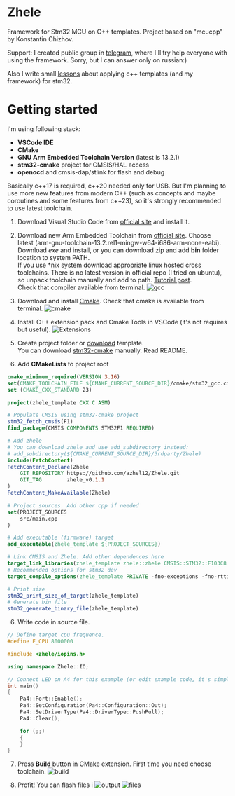 # Zhele
Framework for Stm32 MCU on C++ templates. Project based on "mcucpp" by Konstantin Chizhov.

Support: I created public group in [telegram](https://t.me/stm32_zhele), where I'll try help everyone with using the framework. Sorry, but I can answer only on russian:)

Also I write small [lessons](https://github.com/azhel12/ZheleLessons) about applying c++ templates (and my framework) for stm32.
# Getting started
I'm using following stack:
- **VSCode IDE**
- **CMake**
- **GNU Arm Embedded Toolchain Version** (latest is 13.2.1)
- **stm32-cmake** project for CMSIS/HAL access
- **openocd** and cmsis-dap/stlink for flash and debug

Basically c++17 is required, c++20 needed only for USB. But I'm planning to use more new features from modern C++ (such as concepts and maybe coroutines
and some features from c++23), so it's strongly recommended to use latest toolchain.
1. Download Visual Studio Code from [official site](https://code.visualstudio.com/download) and install it.

2. Download new Arm Embedded Toolchain from [official site](https://developer.arm.com/downloads/-/arm-gnu-toolchain-downloads). Choose latest (arm-gnu-toolchain-13.2.rel1-mingw-w64-i686-arm-none-eabi).
Download *exe* and install, or you can download zip and add **bin** folder location to system PATH.\
If you use *nix system download appropriate linux hosted cross toolchains.
There is no latest version in official repo (I tried on ubuntu), so unpack toolchain manually
and add to path. [Tutorial post](https://askubuntu.com/questions/1243252/how-to-install-arm-none-eabi-gdb-on-ubuntu-20-04-lts-focal-fossa).\
Check that compiler available from terminal.
![gcc](https://github.com/azhel12/Zhele/assets/8615986/46a1962a-ba24-4c97-81ac-3d86d02c023f)

3. Download and install [Cmake](https://cmake.org/download/).
Check that cmake is available from terminal.
![cmake](https://github.com/azhel12/Zhele/assets/8615986/d6f8e1b3-3d85-45da-84ab-c773fc8a3b8e)

4. Install C++ extension pack and Cmake Tools in VSCode (it's not requires but useful).
![Extensions](https://github.com/azhel12/Zhele/assets/8615986/29a2506d-275c-4cce-bdec-a377adad46cc)

5. Create project folder or [download](https://github.com/azhel12/Zhele-template) template.\
You can download [stm32-cmake](https://github.com/ObKo/stm32-cmake) manually. Read README.

6. Add **CMakeLists** to project root
```cmake
cmake_minimum_required(VERSION 3.16)
set(CMAKE_TOOLCHAIN_FILE ${CMAKE_CURRENT_SOURCE_DIR}/cmake/stm32_gcc.cmake)
set (CMAKE_CXX_STANDARD 23)

project(zhele_template CXX C ASM)

# Populate CMSIS using stm32-cmake project
stm32_fetch_cmsis(F1)
find_package(CMSIS COMPONENTS STM32F1 REQUIRED)

# Add zhele
# You can download zhele and use add_subdirectory instead:
# add_subdirectory(${CMAKE_CURRENT_SOURCE_DIR}/3rdparty/Zhele)
include(FetchContent)
FetchContent_Declare(Zhele
    GIT_REPOSITORY https://github.com/azhel12/Zhele.git
    GIT_TAG        zhele_v0.1.1
)
FetchContent_MakeAvailable(Zhele)

# Project sources. Add other cpp if needed
set(PROJECT_SOURCES
    src/main.cpp
)

# Add executable (firmware) target
add_executable(zhele_template ${PROJECT_SOURCES})

# Link CMSIS and Zhele. Add other dependences here
target_link_libraries(zhele_template zhele::zhele CMSIS::STM32::F103C8 STM32::NoSys STM32::Nano)
# Recommended options for stm32 dev
target_compile_options(zhele_template PRIVATE -fno-exceptions -fno-rtti -ffunction-sections -fdata-sections)

# Print size
stm32_print_size_of_target(zhele_template)
# Generate bin file
stm32_generate_binary_file(zhele_template)
```

6. Write code in source file.
```c++
// Define target cpu frequence.
#define F_CPU 8000000

#include <zhele/iopins.h>

using namespace Zhele::IO;

// Connect LED on A4 for this example (or edit example code, it's simple).
int main()
{
    Pa4::Port::Enable();
    Pa4::SetConfiguration(Pa4::Configuration::Out);
    Pa4::SetDriverType(Pa4::DriverType::PushPull);
    Pa4::Clear();

    for (;;)
    {
    }
}
```

7. Press **Build** button in CMake extension.
First time you need choose toolchain.
![build](https://github.com/azhel12/Zhele/assets/8615986/a0859086-cf28-43a5-9f8a-3840fd425858)

8. Profit! You can flash files i
![output](https://github.com/azhel12/Zhele/assets/8615986/a75ba712-248b-4643-aa7a-5f8351a02b22)
![files](https://github.com/azhel12/Zhele/assets/8615986/ad4364ac-d2b8-4d44-983d-2ca029144e17)